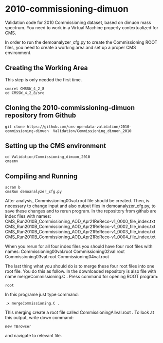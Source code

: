 # 2010-commissioning-dimuon
                        
Validation code for 2010 Commissioning dataset, based on dimuon mass spectrum.
You need to work in a Virtual Machine properly contextualized for CMS.

In order to run the demoanalyzer_cfg.py to create the Commissioning ROOT files, 
you need to create a working area and set up a proper CMS environment.

## Creating the Working Area

This step is only needed the first time.
```
cmsrel CMSSW_4_2_8
cd CMSSW_4_2_8/src

```

## Cloning the 2010-commissioning-dimuon repository from Github
```
git clone https://github.com/cms-opendata-validation/2010-commissioning-dimuon  Validation/Commissioning_dimuon_2010

```

## Setting up the CMS environment
```
cd Validation/Commissioning_dimuon_2010
cmsenv

```

## Compiling and Running
```
scram b
cmsRun demoanalyzer_cfg.py

```

After analysis, Commissioning00val.root file should be created. 
Then, is necessary to change input and also output files in demoanalyzer_cfg.py, to save these changes and to rerun program. 
In the  repository from github are index files with names:
 CMS_Run2010B_Commissioning_AOD_Apr21ReReco-v1_0000_file_index.txt
 CMS_Run2010B_Commissioning_AOD_Apr21ReReco-v1_0002_file_index.txt
 CMS_Run2010B_Commissioning_AOD_Apr21ReReco-v1_0003_file_index.txt
 CMS_Run2010B_Commissioning_AOD_Apr21ReReco-v1_0004_file_index.txt   

 
When you rerun for all four index files you should have four root files with names:
 Commissioning00val.root
 Commissioning02val.root
 Commissioning03val.root
 Commissioning04val.root

The last thing what you should do is to merge these four root files into one root file.
You do this as follow. In the downloaded repository is also file with name mergeCommissioning.C .
Press command for opening ROOT program: 
```
root

```
In this programe just type command:
```
.x mergeCommissioning.C .

```
This merging create a root file called CommissioningAllval.root .
To look at this output, write down command: 
```
new TBrowser
```
and navigate to relevant file.
